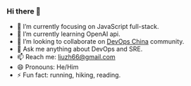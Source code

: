### Hi there 👋

- 🔭 I’m currently focusing on JavaScript full-stack.
- 🌱 I’m currently learning OpenAI api.
- 👯 I’m looking to collaborate on [DevOps China](https://www.devopschina.org) community.
- 💬 Ask me anything about DevOps and SRE.
- 📫 Reach me: liuzh66@gmail.com 
- 😄 Pronouns: He/Him
- ⚡ Fun fact: running, hiking, reading.
